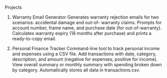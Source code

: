 Projects

1. Warranty Email Generator
	Generates warranty rejection emails for two scenarios: accidental damage and out-of-		warranty claims.
	Prompts for account number, frame name, and purchase date (for out-of-warranty).
	Calculates warranty expiry (18 months after purchase) and prints a ready-to-copy email.

2. Personal Finance Tracker
	Command-line tool to track personal income and expenses using a CSV file.
	Add transactions with date, category, description, and amount (negative for expenses, 		positive for income).
	View overall summary or monthly summary with spending broken down by category.
	Automatically stores all data in transactions.csv.
